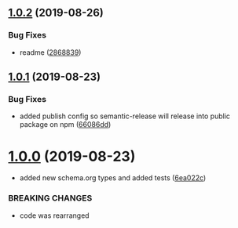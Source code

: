 ## [1.0.2](https://github.com/researchgate/react-structured-data/compare/v1.0.1...v1.0.2) (2019-08-26)

### Bug Fixes

- readme
  ([2868839](https://github.com/researchgate/react-structured-data/commit/2868839))

## [1.0.1](https://github.com/researchgate/react-structured-data/compare/v1.0.0...v1.0.1) (2019-08-23)

### Bug Fixes

- added publish config so semantic-release will release into public package on
  npm
  ([66086dd](https://github.com/researchgate/react-structured-data/commit/66086dd))

# [1.0.0](https://github.com/researchgate/react-structured-data/compare/v0.0.14...v1.0.0) (2019-08-23)

- added new schema.org types and added tests
  ([6ea022c](https://github.com/researchgate/react-structured-data/commit/6ea022c))

### BREAKING CHANGES

- code was rearranged
